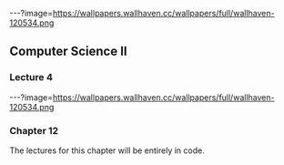 ---?image=https://wallpapers.wallhaven.cc/wallpapers/full/wallhaven-120534.png

## Computer Science II

### Lecture 4

---?image=https://wallpapers.wallhaven.cc/wallpapers/full/wallhaven-120534.png

### Chapter 12
The lectures for this chapter will be entirely in code.
